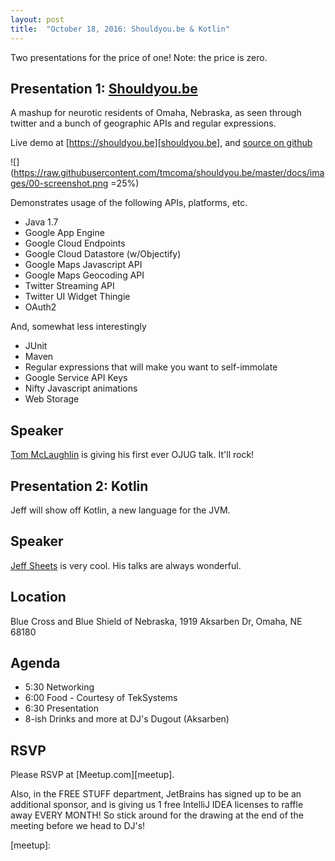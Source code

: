 ```yaml
---
layout: post
title:  "October 18, 2016: Shouldyou.be & Kotlin"
---
```


Two presentations for the price of one! Note: the price is zero.

## Presentation 1: [Shouldyou.be][shouldyou.be]

A mashup for neurotic residents of Omaha, Nebraska, as seen through twitter and a bunch of geographic APIs and regular expressions.

Live demo at [https://shouldyou.be][shouldyou.be], and [source on github](https://github.com/tmcoma/shouldyou.be)

![](https://raw.githubusercontent.com/tmcoma/shouldyou.be/master/docs/images/00-screenshot.png =25%)

Demonstrates usage of the following APIs, platforms, etc.

* Java 1.7
* Google App Engine
* Google Cloud Endpoints
* Google Cloud Datastore (w/Objectify)
* Google Maps Javascript API
* Google Maps Geocoding API
* Twitter Streaming API
* Twitter UI Widget Thingie
* OAuth2

And, somewhat less interestingly

* JUnit
* Maven
* Regular expressions that will make you want to self-immolate
* Google Service API Keys
* Nifty Javascript animations
* Web Storage

## Speaker

[Tom McLaughlin](https://github.com/tmcoma) is giving his first ever OJUG talk. It'll rock!

## Presentation 2: Kotlin

Jeff will show off Kotlin, a new language for the JVM.

## Speaker

[Jeff Sheets](https://twitter.com/sheetsj) is very cool. His talks are always wonderful.

## Location

Blue Cross and Blue Shield of Nebraska, 1919 Aksarben Dr, Omaha, NE 68180

## Agenda
* 5:30 Networking
* 6:00 Food - Courtesy of TekSystems
* 6:30 Presentation
* 8-ish Drinks and more at DJ's Dugout (Aksarben)

## RSVP

Please RSVP at [Meetup.com][meetup].

Also, in the FREE STUFF department, JetBrains has signed up to be an additional sponsor, and is giving us 1 free IntelliJ IDEA licenses to raffle away EVERY MONTH! So stick around for the drawing at the end of the meeting before we head to DJ's!

[shouldyou.be]: https://shouldyou.be/
[meetup]: 
